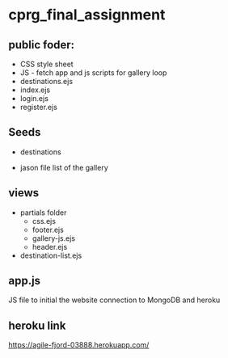 # cprg_final_assignment

## public foder:
* CSS style sheet
* JS - fetch app and js scripts for gallery loop
* destinations.ejs
* index.ejs
* login.ejs
* register.ejs

## Seeds
* destinations
- jason file list of the gallery

## views
* partials folder 
  - css.ejs
  - footer.ejs
  - gallery-js.ejs
  - header.ejs
* destination-list.ejs

## app.js
JS file to initial the website connection to MongoDB and heroku

## heroku link
https://agile-fjord-03888.herokuapp.com/
